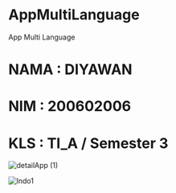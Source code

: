 # AppMultiLanguage
App Multi Language
# NAMA  : DIYAWAN
# NIM   : 200602006
# KLS   : TI_A / Semester 3


![detailApp (1)](https://user-images.githubusercontent.com/95010003/149442380-9843dfa6-eaf8-41cc-aceb-7b5a7de9209d.gif)


![Indo1](https://user-images.githubusercontent.com/95010003/149662078-0b873003-f0e6-44be-957d-1ee9f806f637.gif)
